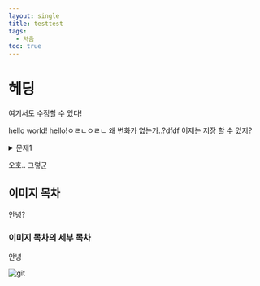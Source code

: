 ```yaml
---
layout: single
title: testtest
tags:
  - 처음
toc: true
---
```

# 헤딩
여기서도 수정할 수 있다!

hello world!
hello!ㅇㄹㄴㅇㄹㄴ
왜 변화가 없는가..?dfdf
이제는 저장 할 수 있지?

<details>
<summary>문제1</summary>
{% highlight ruby %}
puts '문제를 해결하자'
{% endhighlight %}
</details>


오호..
그렇군
## 이미지 목차
안녕?
### 이미지 목차의 세부 목차

안녕


![git](../img/2022-09-19-test1/git.png)
